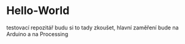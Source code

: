 Hello-World
===========

testovací repozitář
budu si to tady zkoušet, hlavní zaměření bude na Arduino a na Processing
